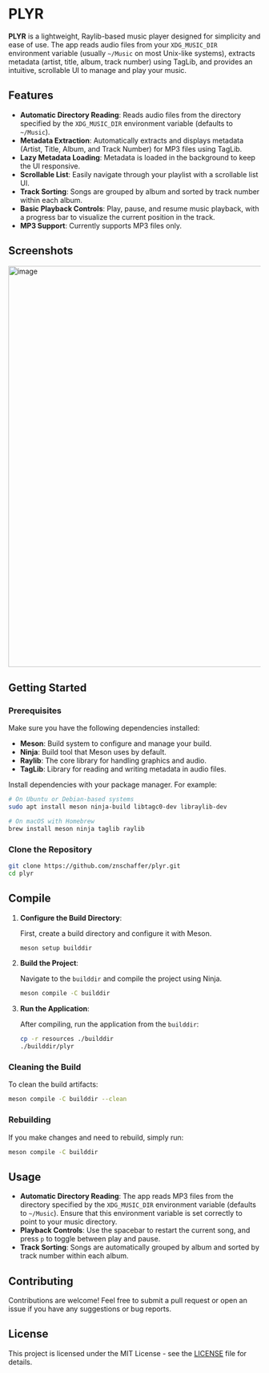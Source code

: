 # PLYR

**PLYR** is a lightweight, Raylib-based music player designed for simplicity and ease of use. The app reads audio files from your `XDG_MUSIC_DIR` environment variable (usually `~/Music` on most Unix-like systems), extracts metadata (artist, title, album, track number) using TagLib, and provides an intuitive, scrollable UI to manage and play your music.

## Features

- **Automatic Directory Reading**: Reads audio files from the directory specified by the `XDG_MUSIC_DIR` environment variable (defaults to `~/Music`).
- **Metadata Extraction**: Automatically extracts and displays metadata (Artist, Title, Album, and Track Number) for MP3 files using TagLib.
- **Lazy Metadata Loading**: Metadata is loaded in the background to keep the UI responsive.
- **Scrollable List**: Easily navigate through your playlist with a scrollable list UI.
- **Track Sorting**: Songs are grouped by album and sorted by track number within each album.
- **Basic Playback Controls**: Play, pause, and resume music playback, with a progress bar to visualize the current position in the track.
- **MP3 Support**: Currently supports MP3 files only.

## Screenshots

<img width="800" alt="image" src="https://github.com/user-attachments/assets/197058e4-344a-4bea-bc36-03f58a953275">


## Getting Started

### Prerequisites

Make sure you have the following dependencies installed:

- **Meson**: Build system to configure and manage your build.
- **Ninja**: Build tool that Meson uses by default.
- **Raylib**: The core library for handling graphics and audio.
- **TagLib**: Library for reading and writing metadata in audio files.

Install dependencies with your package manager. For example:

```bash
# On Ubuntu or Debian-based systems
sudo apt install meson ninja-build libtagc0-dev libraylib-dev

# On macOS with Homebrew
brew install meson ninja taglib raylib
```

### Clone the Repository

```bash
git clone https://github.com/znschaffer/plyr.git
cd plyr
```

## Compile

1. **Configure the Build Directory**:

   First, create a build directory and configure it with Meson.

   ```bash
   meson setup builddir
   ```

2. **Build the Project**:

   Navigate to the `builddir` and compile the project using Ninja.

   ```bash
   meson compile -C builddir
   ```

3. **Run the Application**:

   After compiling, run the application from the `builddir`:

   ```bash
   cp -r resources ./builddir
   ./builddir/plyr
   ```

### Cleaning the Build

To clean the build artifacts:

```bash
meson compile -C builddir --clean
```

### Rebuilding

If you make changes and need to rebuild, simply run:

```bash
meson compile -C builddir
```

## Usage

- **Automatic Directory Reading**: The app reads MP3 files from the directory specified by the `XDG_MUSIC_DIR` environment variable (defaults to `~/Music`). Ensure that this environment variable is set correctly to point to your music directory.
- **Playback Controls**: Use the spacebar to restart the current song, and press `p` to toggle between play and pause.
- **Track Sorting**: Songs are automatically grouped by album and sorted by track number within each album.

## Contributing

Contributions are welcome! Feel free to submit a pull request or open an issue if you have any suggestions or bug reports.

## License

This project is licensed under the MIT License - see the [LICENSE](LICENSE) file for details.
